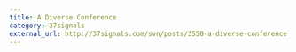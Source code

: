 ```yaml
---
title: A Diverse Conference
category: 37signals
external_url: http://37signals.com/svn/posts/3550-a-diverse-conference
---
```

